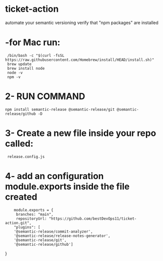# ticket-action

automate your semantic versioning
verify that "npm packages" are installed 
# -for Mac run:
     /bin/bash -c "$(curl -fsSL https://raw.githubusercontent.com/Homebrew/install/HEAD/install.sh)"
     brew update
     brew install node
     node -v
     npm -v

# 2- RUN COMMAND
    npm install semantic-release @semantic-release/git @semantic-release/github -D
 
# 3- Create a new file inside your repo called:
     release.config.js

# 4- add an configuration module.exports inside the file created

        module.exports = {
         branches: "main",
         repositoryUrl: "https://github.com/bestDevOps11/ticket-action.git",
        "plugins": [
        '@semantic-release/commit-analyzer',
        '@semantic-release/release-notes-generator',
        '@semantic-release/git',
        '@semantic-release/github']
}